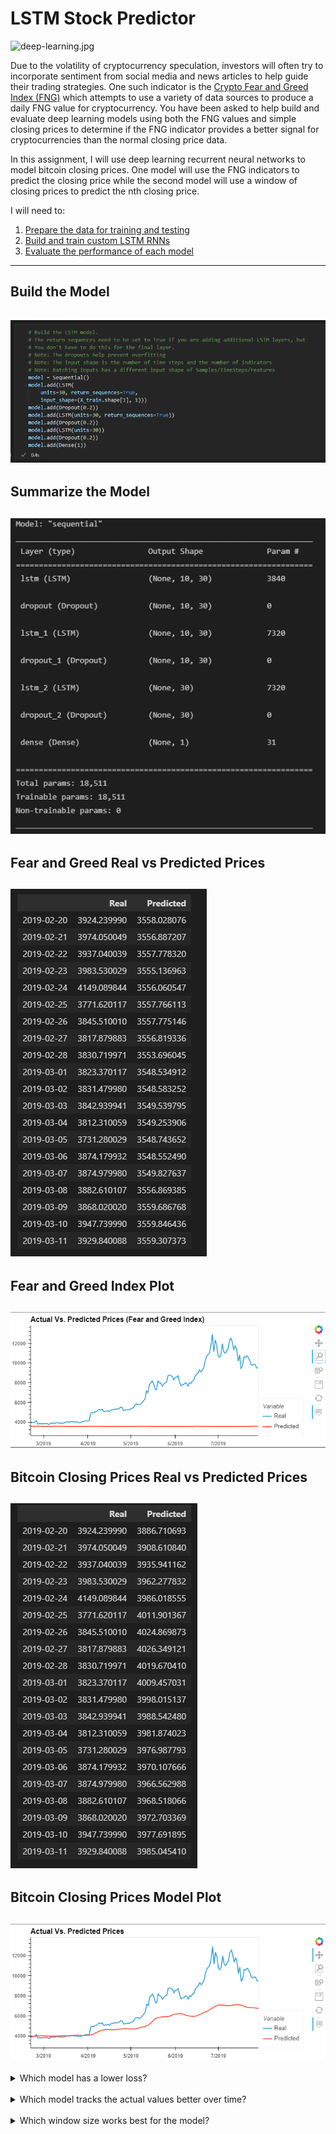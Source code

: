 # LSTM Stock Predictor

![deep-learning.jpg](Images/deep-learning.jpg)

Due to the volatility of cryptocurrency speculation, investors will often try to incorporate sentiment from social media and news articles to help guide their trading strategies. One such indicator is the [Crypto Fear and Greed Index (FNG)](https://alternative.me/crypto/fear-and-greed-index/) which attempts to use a variety of data sources to produce a daily FNG value for cryptocurrency. You have been asked to help build and evaluate deep learning models using both the FNG values and simple closing prices to determine if the FNG indicator provides a better signal for cryptocurrencies than the normal closing price data.

In this assignment, I will use deep learning recurrent neural networks to model bitcoin closing prices. One model will use the FNG indicators to predict the closing price while the second model will use a window of closing prices to predict the nth closing price.

I will need to:

1. [Prepare the data for training and testing](#prepare-the-data-for-training-and-testing)
2. [Build and train custom LSTM RNNs](#build-and-train-custom-lstm-rnns)
3. [Evaluate the performance of each model](#evaluate-the-performance-of-each-model)

- - -
## Build the Model
![buildthemodel.png](Images/buildmodel.png)
---
## Summarize the Model
![summarizethemodel.png](Images/summarizemodel.png)
---
## Fear and Greed Real vs Predicted Prices
![fngrealvspredicted.png](Images/fearandgreedvsreal.png)
---
## Fear and Greed Index Plot
![fnghvplot.gif](Images/fearandgreedvsrealchart.png)
---
## Bitcoin Closing Prices Real vs Predicted Prices
![btccrealvspredicted.png](Images/btcclosingvsreal.png)
---
## Bitcoin Closing Prices Model Plot
![bitcoinclosingpricehvplot.gif](Images/btcclosingvsrealchart.png)
---

<details>
<summary> Which model has a lower loss? </summary><br>
 - Bitcoin closing prices<br>
</details>
<br>

<details>
<summary> Which model tracks the actual values better over time? </summary><br>
 - Bitcoin closing prices <br>
</details>
<br>

<details>
<summary> Which window size works best for the model? </summary><br>
 - A window size of 2 <br>
</details>
<br>
